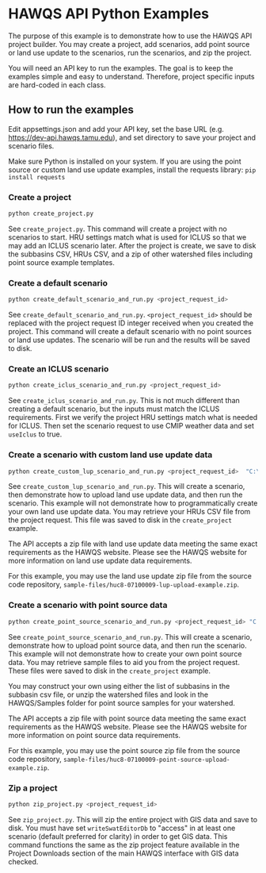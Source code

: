 # HAWQS API Python Examples #

The purpose of this example is to demonstrate how to use the HAWQS API project builder. You may create a project, add scenarios, add point source or land use update to the scenarios, run the scenarios, and zip the project.

You will need an API key to run the examples. The goal is to keep the examples simple and easy to understand. Therefore, project specific inputs are hard-coded in each class.

## How to run the examples ##

Edit appsettings.json and add your API key, set the base URL (e.g. https://dev-api.hawqs.tamu.edu), and set directory to save your project and scenario files.

Make sure Python is installed on your system. If you are using the point source or custom land use update examples, install the requests library: `pip install requests`

### Create a project ###

```bash
python create_project.py
```

See `create_project.py`. This command will create a project with no scenarios to start. HRU settings match what is used for ICLUS so that we may add an ICLUS scenario later. After the project is create, we save to disk the subbasins CSV, HRUs CSV, and a zip of other watershed files including point source example templates.

### Create a default scenario ###

```bash
python create_default_scenario_and_run.py <project_request_id>
```

See `create_default_scenario_and_run.py`. `<project_request_id>` should be replaced with the project request ID integer received when you created the project. This command will create a default scenario with no point sources or land use updates. The scenario will be run and the results will be saved to disk.

### Create an ICLUS scenario ###

```bash
python create_iclus_scenario_and_run.py <project_request_id>
```

See `create_iclus_scenario_and_run.py`. This is not much different than creating a default scenario, but the inputs must match the ICLUS requirements. First we verify the project HRU settings match what is needed for ICLUS. Then set the scenario request to use CMIP weather data and set `useIclus` to true.

### Create a scenario with custom land use update data ###

```bash
python create_custom_lup_scenario_and_run.py <project_request_id>  "C:\path\to\lup.zip"
```

See `create_custom_lup_scenario_and_run.py`. This will create a scenario, then demonstrate how to upload land use update data, and then run the scenario. This example will not demonstrate how to programmatically create your own land use update data. You may retrieve your HRUs CSV file from the project request. This file was saved to disk in the `create_project` example. 

The API accepts a zip file with land use update data meeting the same exact requirements as the HAWQS website. Please see the HAWQS website for more information on land use update data requirements.

For this example, you may use the land use update zip file from the source code repository, `sample-files/huc8-07100009-lup-upload-example.zip`.

### Create a scenario with point source data ###

```bash
python create_point_source_scenario_and_run.py <project_request_id> "C:\path\to\point-source.zip"
```

See `create_point_source_scenario_and_run.py`. This will create a scenario, demonstrate how to upload point source data, and then run the scenario. This example will not demonstrate how to create your own point source data. You may retrieve sample files to aid you from the project request. These files were saved to disk in the `create_project` example.

You may construct your own using either the list of subbasins in the subbasin csv file, or unzip the watershed files and look in the HAWQS/Samples folder for point source samples for your watershed.

The API accepts a zip file with point source data meeting the same exact requirements as the HAWQS website. Please see the HAWQS website for more information on point source data requirements.

For this example, you may use the point source zip file from the source code repository, `sample-files/huc8-07100009-point-source-upload-example.zip`.

### Zip a project ###

```bash
python zip_project.py <project_request_id>
```

See `zip_project.py`. This will zip the entire project with GIS data and save to disk. You must have set `writeSwatEditorDb` to "access" in at least one scenario (default preferred for clarity) in order to get GIS data. This command functions the same as the zip project feature available in the Project Downloads section of the main HAWQS interface with GIS data checked.
